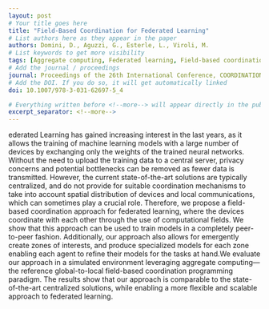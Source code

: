 ```yaml
---
layout: post
# Your title goes here
title: "Field-Based Coordination for Federated Learning"
# List authors here as they appear in the paper
authors: Domini, D., Aguzzi, G., Esterle, L., Viroli, M.
# List keywords to get more visibility
tags: [Aggregate computing, Federated learning, Field-based coordination]
# Add the journal / proceedings
journal: Proceedings of the 26th International Conference, COORDINATION 2024
# Add the DOI. If you do so, it will get automatically linked
doi: 10.1007/978-3-031-62697-5_4

# Everything written before <!--more--> will appear directly in the publications page
excerpt_separator: <!--more-->
---
```


ederated Learning has gained increasing interest in the last years, as it allows the training of machine learning models with a large number of devices by exchanging only the weights of the trained neural networks. Without the need to upload the training data to a central server, privacy concerns and potential bottlenecks can be removed as fewer data is transmitted. However, the current state-of-the-art solutions are typically centralized, and do not provide for suitable coordination mechanisms to take into account spatial distribution of devices and local communications, which can sometimes play a crucial role. Therefore, we propose a field-based coordination approach for federated learning, where the devices coordinate with each other through the use of computational fields. We show that this approach can be used to train models in a completely peer-to-peer fashion. Additionally, our approach also allows for emergently create zones of interests, and produce specialized models for each zone enabling each agent to refine their models for the tasks at hand.We evaluate our approach in a simulated environment leveraging aggregate computing—the reference global-to-local field-based coordination programming paradigm. The results show that our approach is comparable to the state-of-the-art centralized solutions, while enabling a more flexible and scalable approach to federated learning.

